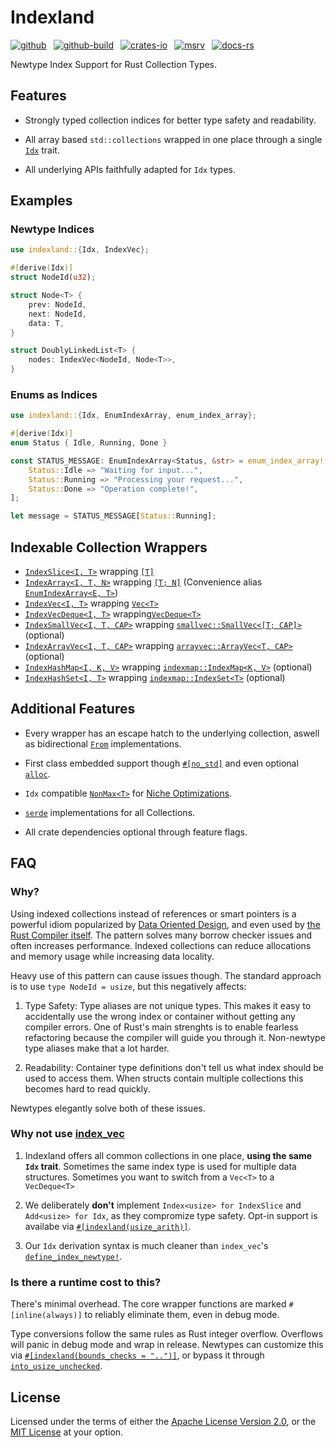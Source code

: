 # Indexland

[![github]](https://github.com/cmrschwarz/indexland/tree/main/crates/indexland)&ensp;
[![github-build]](https://github.com/cmrschwarz/indexland/actions/workflows/ci.yml)&ensp;
[![crates-io]](https://crates.io/crates/indexland)&ensp;
[![msrv]](https://crates.io/crates/indexland)&ensp;
[![docs-rs]](https://docs.rs/indexland)&ensp;

[github]: https://img.shields.io/badge/cmrschwarz/indexland-8da0cb?&labelColor=555555&logo=github
[github-build]: https://github.com/cmrschwarz/indexland/actions/workflows/ci.yml/badge.svg
[crates-io]: https://img.shields.io/crates/v/indexland.svg?logo=rust
[msrv]: https://img.shields.io/crates/msrv/indexland?logo=rust
[docs-rs]: https://img.shields.io/badge/docs.rs-indexland-66c2a5?logo=docs.rs

Newtype Index Support for Rust Collection Types.

## Features
- Strongly typed collection indices for better type safety and readability.

- All array based `std::collections` wrapped in one place through a single
  [`Idx`](https://docs.rs/indexland/latest/indexland/trait.Idx.html) trait.

- All underlying APIs faithfully adapted for `Idx` types.

## Examples
### Newtype Indices
```rust
use indexland::{Idx, IndexVec};

#[derive(Idx)]
struct NodeId(u32);

struct Node<T> {
    prev: NodeId,
    next: NodeId,
    data: T,
}

struct DoublyLinkedList<T> {
    nodes: IndexVec<NodeId, Node<T>>,
}
```

### Enums as Indices
```rust
use indexland::{Idx, EnumIndexArray, enum_index_array};

#[derive(Idx)]
enum Status { Idle, Running, Done }

const STATUS_MESSAGE: EnumIndexArray<Status, &str> = enum_index_array![
    Status::Idle => "Waiting for input...",
    Status::Running => "Processing your request...",
    Status::Done => "Operation complete!",
];

let message = STATUS_MESSAGE[Status::Running];
```

## Indexable Collection Wrappers
- [`IndexSlice<I, T>`](https://docs.rs/indexland/latest/indexland/struct.IndexSlice.html)
  wrapping [`[T]`](https://doc.rust-lang.org/std/primitive.slice.html)
- [`IndexArray<I, T, N>`](https://docs.rs/indexland/latest/indexland/struct.IndexArray.html)
  wrapping [`[T; N]`](https://doc.rust-lang.org/std/primitive.array.html)
  (Convenience alias
  [`EnumIndexArray<E, T>`](https://docs.rs/indexland/latest/indexland/type.EnumIndexArray.html))
- [`IndexVec<I, T>`](https://docs.rs/indexland/latest/indexland/struct.IndexVec.html)
  wrapping [`Vec<T>`](https://doc.rust-lang.org/std/vec/struct.Vec.html)
- [`IndexVecDeque<I, T>`](https://docs.rs/indexland/latest/indexland/struct.IndexVecDeque.html)
  wrapping[`VecDeque<T>`](https://doc.rust-lang.org/std/collections/struct.VecDeque.html)
- [`IndexSmallVec<I, T, CAP>`](https://docs.rs/indexland/latest/indexland/struct.IndexSmallVec.html)
  wrapping [`smallvec::SmallVec<[T; CAP]>`](https://docs.rs/smallvec/latest/smallvec/struct.SmallVec.html) (optional)
- [`IndexArrayVec<I, T, CAP>`](https://docs.rs/indexland/latest/indexland/struct.IndexArrayVec.html)
  wrapping [`arrayvec::ArrayVec<T, CAP>`](https://docs.rs/arrayvec/latest/arrayvec/struct.ArrayVec.html) (optional)
- [`IndexHashMap<I, K, V>`](https://docs.rs/indexland/latest/indexland/struct.IndexHashMap.html)
  wrapping [`indexmap::IndexMap<K, V>`](https://docs.rs/indexmap/latest/indexmap/map/struct.IndexMap.html) (optional)
- [`IndexHashSet<I, T>`](https://docs.rs/indexland/latest/indexland/struct.IndexHashSet.html)
  wrapping [`indexmap::IndexSet<T>`](https://docs.rs/indexmap/latest/indexmap/set/struct.IndexSet.html) (optional)


## Additional Features

- Every wrapper has an escape hatch
  to the underlying collection, aswell as bidirectional [`From`](core::convert::From)
  implementations.

- First class embedded support though
  [`#[no_std]`](https://docs.rust-embedded.org/book/intro/no-std.html)
  and even optional
  [`alloc`](https://doc.rust-lang.org/core/alloc/index.html).

- `Idx` compatible
  [`NonMax<T>`](https://docs.rs/indexland/latest/indexland/struct.NonMax.html) for
  [Niche Optimizations](https://doc.rust-lang.org/std/option/index.html#representation).

- [`serde`](::serde) implementations for all Collections.

- All crate dependencies optional through feature flags.

## FAQ

### Why?
Using indexed collections instead of references or
smart pointers is a powerful idiom popularized by
[Data Oriented Design](https://en.wikipedia.org/wiki/Data-oriented_design),
and even used by
[the Rust Compiler itself](https://github.com/rust-lang/rust/blob/2b285cd5f0877e30ad1d83e04f8cc46254e43391/compiler/rustc_index/src/vec.rs#L40).
The pattern solves many borrow checker issues and often increases performance.
Indexed collections can reduce allocations and memory usage while increasing
data locality.

Heavy use of this pattern can cause issues though. The standard approach is to
use `type NodeId = usize`, but this negatively affects:

  1. Type Safety: Type aliases are not unique types.
     This makes it easy to accidentally use the wrong index or container
     without getting any compiler errors. One of Rust's main strenghts is to
     enable fearless refactoring because the compiler will guide you through it.
     Non-newtype type aliases make that a lot harder.

  2. Readability: Container type definitions don't tell us what index
     should be used to access them. When structs contain multiple collections
     this becomes hard to read quickly.

Newtypes elegantly solve both of these issues.

### Why not use [index_vec](https://docs.rs/index_vec/latest/index_vec/index.html)
1.  Indexland offers all common collections in one place,
    **using the same `Idx` trait**. Sometimes the same index type is used
    for multiple data structures. Sometimes you want to switch from a `Vec<T>`
    to a `VecDeque<T>`

2.  We deliberately **don't** implement
    `Index<usize> for IndexSlice` and `Add<usize> for Idx`,
    as they compromize type safety. Opt-in support is availabe
    via [`#[indexland(usize_arith)]`]([indexland_derive::Idx#](https://docs.rs/indexland_derive/latest/indexland_derive/derive.Idx.html#)indexlandusize_arith).

3.  Our `Idx` derivation syntax is much cleaner than
    `index_vec`'s [`define_index_newtype!`](https://docs.rs/index_vec/latest/index_vec/macro.define_index_type.html).

### Is there a runtime cost to this?
There's minimal overhead. The core wrapper functions are
marked `#[inline(always)]` to reliably eliminate them, even in debug mode.

Type conversions follow the same rules as Rust integer overflow.
Overflows will panic in debug mode and wrap in release.
Newtypes can customize this via
[`#[indexland(bounds_checks = "..")]`](https://docs.rs/indexland_derive/latest/indexland_derive/derive.Idx.html#indexlandbounds_checks--),
or bypass it through
[`into_usize_unchecked`](https://docs.rs/indexland/latest/indexland/trait.Idx.html#tymethod.into_usize).


## License
Licensed under the terms of either the [Apache License Version 2.0](./LICENSE-APACHE), or the [MIT License](./LICENSE-MIT) at your option.
